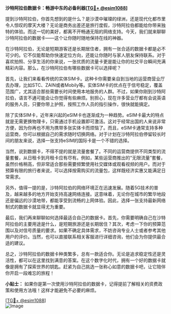 **沙特阿拉伯数据卡：畅游中东的必备利器[[TG💪+ @esim1088](https://t.me/s/esim1088)]**

提到沙特阿拉伯，你首先想到的是什么？是沙漠中璀璨的绿洲，还是现代化都市里令人惊叹的摩天大楼？无论是商务出差还是旅行度假，沙特阿拉伯都能给你带来独特的体验。而这一切的美好，都离不开畅通无阻的网络支持。今天，我们就来聊聊沙特阿拉伯的数据卡——这个让你随时随地保持在线的神器。

在沙特阿拉伯，无论是短期游客还是长期居住者，拥有一张合适的数据卡都是必不可少的。它不仅能帮助你快速定位方向，还能让你随时与家人朋友保持联系。对于喜欢拍照、分享生活的你来说，一张优质的流量卡更是能让你的社交平台瞬间充满精彩内容。那么，在沙特阿拉伯有哪些数据卡可以选择呢？

首先，让我们来看看传统的实体SIM卡。这种卡你需要亲自到当地的运营商营业厅去办理，比如STC、ZAIN或者Mobily等。实体SIM卡的优点在于信号稳定，覆盖范围广，尤其适合那些需要长时间使用本地服务的人群。不过，如果你刚到沙特阿拉伯，语言不通可能会让你觉得有些麻烦。别担心，现在许多营业厅都有会说英语的服务人员，只要你带上护照，按照工作人员的指引操作，很快就能搞定。

除了实体SIM卡，近年来兴起的eSIM卡也逐渐成为一种趋势。eSIM卡最大的特点就是无需更换物理卡，只需通过手机设置即可激活。这对于经常出国的人来说非常方便，因为你再也不用为携带多张实体卡而烦恼了。而且，eSIM卡通常支持多种运营商，你可以根据自己的需求随时切换网络。对于计划在沙特阿拉伯停留较长时间的朋友来说，选择一张支持eSIM的国际卡是一个不错的选择。

当然，说到数据卡，不得不提的就是流量套餐了。不同的运营商提供不同类型的流量套餐，从日租卡到月租卡应有尽有。例如，某些运营商推出的“无限流量”套餐，虽然价格稍高，但非常适合那些需要频繁使用社交媒体或观看视频的用户。而对于预算有限的旅行者来说，可以选择按需购买的流量包，这样既经济实惠又能满足日常需求。

另外，值得一提的是，沙特阿拉伯的网络环境正在迅速发展。随着5G技术的普及，越来越多的地方开始支持高速网络连接。这意味着，无论你在城市的繁华地段还是偏远的沙漠地带，都能享受到流畅的上网体验。因此，选择一张支持最新网络制式的数据卡就显得尤为重要。

最后，我们再来聊聊如何选择最适合自己的数据卡。首先，你需要明确自己在沙特阿拉伯的主要用途是什么，是短期旅游还是长期居住？其次，考虑一下你的预算范围以及对信号质量的要求。如果不确定具体需求，不妨咨询专业人士或者参考其他用户的评价。当然，也可以直接联系相关客服进行详细咨询，他们会为你提供最合适的建议。

总之，沙特阿拉伯的数据卡种类繁多，总有一款适合你。无论是追求稳定性还是灵活性，都可以在这里找到满意的答案。在这个数字化时代，拥有一个好的数据卡就像是拥有了探索世界的钥匙。赶紧为自己挑选一张称心如意的数据卡吧，让它陪伴你开启一段难忘的旅程！

**小贴士：** 如果你是第一次使用沙特阿拉伯的数据卡，记得提前了解相关的资费政策和使用方法哦！这样才能避免不必要的麻烦。

[[TG💪+ @esim1088](https://t.me/s/esim1088)]  
![Image](https://i.postimg.cc/4NQfJmqS/Snipaste-2025-05-13-00-14-12.png)